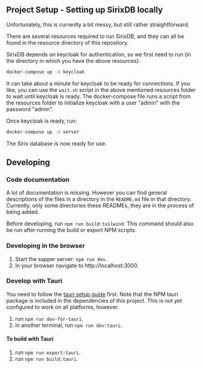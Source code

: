 ## Project Setup - Setting up SirixDB locally

Unfortunately, this is currently a bit messy, but still rather straightforward.

There are several resources required to run SirixDB, and they can all be found in the resource directory of this repository.

SirixDB depends on keycloak for authentication, so we first need to run (in the directory in which you have the above resources):

```bash
docker-compose up -d keycloak
```

It can take about a minute for keycloak to be ready for connections. If you like, you can use the `wait.sh` script in the above mentioned resources folder to wait until keycloak is ready. The docker-compose file runs a script from the resources folder to initialize keycloak with a user "admin" with the password "admin".

Once keycloak is ready, run:

```bash
docker-compose up -d server
```

The Sirix database is now ready for use.

## Developing

### Code documentation

A lot of documentation is missing. However you can find general descriptions of the files in a directory in the `README.md` file in that directory. Currently, only some directories these READMEs, they are in the process of being added.

Before developing, run `npm run build:tailwind`. This command should also be run after running the build or export NPM scripts.

### Developing in the browser

1. Start the sapper server: `npm run dev`.
2. In your browser navigate to http://localhost:3000.

### Develop with Tauri

You need to follow the [tauri setup guide](https://github.com/tauri-apps/tauri/wiki) first. Note that the NPM tauri package is included in the dependencies of this project. This is not yet configured to work on all platforms, however.

1. run `npm run dev-for-tauri`.
2. in another terminal, run `npm run dev:tauri`.

#### To build with Tauri

1. run `npm run export:tauri`.
2. run `npm run build:tauri`.

